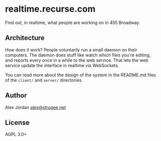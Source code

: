 # realtime.recurse.com

Find out, in realtime, what people are working on in 455 Broadway.

## Architecture

How does it work? People voluntarily run a small daemon on their computers. The daemon does stuff like watch which files you're editing, and reports every once in a while to the web service. That lets the web service update the interface in realtime via WebSockets.

You can read more about the design of the system in the README.md files of the `client/` and `server/` directories.

## Author

Alex Jordan <alex@strugee.net>

## License

AGPL 3.0+
